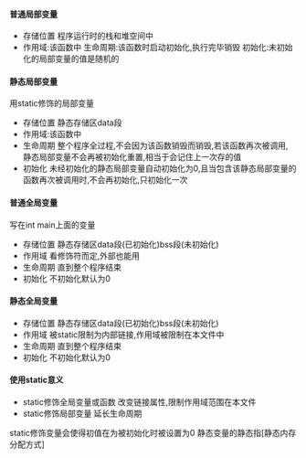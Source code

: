 #### 普通局部变量
* 存储位置
程序运行时的栈和堆空间中
* 作用域:该函数中
生命周期:该函数时启动初始化,执行完毕销毁
初始化:未初始化的局部变量的值是随机的

#### 静态局部变量
用static修饰的局部变量

* 存储位置
静态存储区data段
* 作用域:该函数中
* 生命周期
整个程序全过程,不会因为该函数销毁而销毁,若该函数再次被调用,
静态局部变量不会再被初始化重置,相当于会记住上一次存的值
* 初始化
未经初始化的静态局部变量自动初始化为0,且当包含该静态局部变量的
函数再次被调用时,不会再初始化,只初始化一次

#### 普通全局变量
写在int main上面的变量

* 存储位置
静态存储区data段(已初始化)bss段(未初始化)
* 作用域
看修饰符而定,外部也能用
* 生命周期
直到整个程序结束
* 初始化
不初始化默认为0

#### 静态全局变量

* 存储位置
静态存储区data段(已初始化)bss段(未初始化)
* 作用域
被static限制为内部链接,作用域被限制在本文件中
* 生命周期
直到整个程序结束
* 初始化
不初始化默认为0

#### 使用static意义
* static修饰全局变量或函数
改变链接属性,限制作用域范围在本文件
* static修饰局部变量
延长生命周期

static修饰变量会使得初值在为被初始化时被设置为0
静态变量的静态指[静态内存分配方式]

